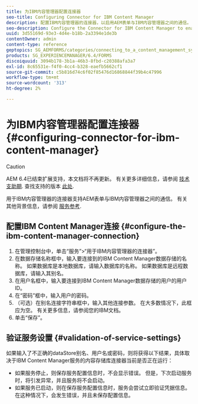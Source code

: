 ```yaml
---
title: 为IBM内容管理器配置连接器
seo-title: Configuring Connector for IBM Content Manager
description: 配置IBM内容管理器的连接器，以启用AEM表单与IBM内容管理器之间的通信。
seo-description: Configure the Connector for IBM Content Manager to enable communication between AEM forms and IBM Content Manager.
uuid: 3d55169d-93e3-4d4e-b18b-2a3394e1de3b
contentOwner: admin
content-type: reference
geptopics: SG_AEMFORMS/categories/connecting_to_a_content_management_system
products: SG_EXPERIENCEMANAGER/6.4/FORMS
discoiquuid: 3094b178-3b1a-46b3-8fbd-c20388afa3a7
exl-id: 8c65531e-f4f0-4cc4-b328-eaefb5662cf1
source-git-commit: c5b816d74c6f02f85476d16868844f39b4c47996
workflow-type: tm+mt
source-wordcount: '313'
ht-degree: 2%

---
```


# 为IBM内容管理器配置连接器{#configuring-connector-for-ibm-content-manager}

>[!CAUTION]
>
>AEM 6.4已结束扩展支持，本文档将不再更新。 有关更多详细信息，请参阅 [技术支助期](https://helpx.adobe.com/cn/support/programs/eol-matrix.html). 查找支持的版本 [此处](https://experienceleague.adobe.com/docs/).

用于IBM内容管理器的连接器支持AEM表单与IBM内容管理器之间的通信。 有关其他背景信息，请参阅 [服务参考](https://www.adobe.com/go/learn_aemforms_services_63).

## 配置IBM Content Manager连接 {#configure-the-ibm-content-manager-connection}

1. 在管理控制台中，单击“服务”>“用于IBM内容管理器的连接器”。
1. 在数据存储名称框中，输入要连接到的IBM Content Manager数据存储的名称。 如果数据库是本地数据库，请输入数据库的名称。 如果数据库是远程数据库，请输入其别名。
1. 在用户名框中，输入要连接到IBM Content Manager数据存储的用户的用户ID。
1. 在“密码”框中，输入用户的密码。
1. （可选）在别名连接字符串框中，输入其他连接参数。 在大多数情况下，此框应为空。 有关更多信息，请参阅您的IBM文档。
1. 单击“保存”。

## 验证服务设置 {#validation-of-service-settings}

如果输入了不正确的dataStore别名、用户名或密码，则将获得以下结果，具体取决于IBM Content Manager服务的内容存储库连接器当前是否正在运行：

* 如果服务停止，则保存服务配置信息时，不会显示错误。 但是，下次启动服务时，将引发异常，并且服务将不会启动。
* 如果服务已启动，则在保存服务配置信息时，服务会尝试立即验证凭据信息。 在这种情况下，会发生错误，并且未保存配置信息。
